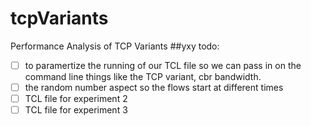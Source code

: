 # tcpVariants
Performance Analysis of TCP Variants 
##yxy todo:
- [ ] to paramertize the running of our TCL file so we can pass in on the command line things like the TCP variant, cbr bandwidth.  
- [ ] the random number aspect so the flows start at different times
- [ ] TCL file for experiment 2
- [ ] TCL file for experiment 3
